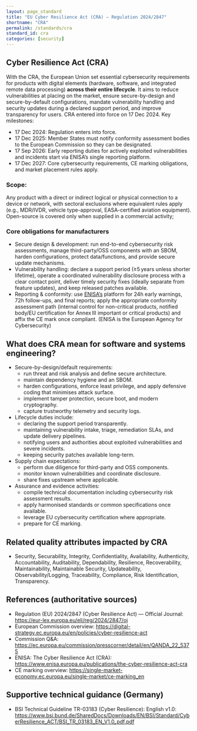 ```yaml
---
layout: page_standard
title: "EU Cyber Resilience Act (CRA) — Regulation 2024/2847"
shortname: "CRA"
permalink: /standards/cra
standard_id: cra
categories: [security]
---
```


## Cyber Resilience Act (CRA)

With the CRA, the European Union set essential cybersecurity requirements for products with digital elements (hardware, software, and integrated remote data processing) **across their entire lifecycle**. 
It aims to reduce vulnerabilities at placing on the market, ensure secure-by-design and secure-by-default configurations, mandate vulnerability handling and security updates during a declared support period, and improve transparency for users. 
CRA entered into force on 17 Dec 2024. 
Key milestones:

- 17 Dec 2024: Regulation enters into force.
- 17 Dec 2025: Member States must notify conformity assessment bodies to the European Commission so they can be designated.
- 17 Sep 2026: Early reporting duties for actively exploited vulnerabilities and incidents start via ENISA’s single reporting platform.
- 17 Dec 2027: Core cybersecurity requirements, CE marking obligations, and market placement rules apply.

### Scope: 
Any product with a direct or indirect logical or physical connection to a device or network, with sectoral exclusions where equivalent rules apply (e.g., MDR/IVDR, vehicle type-approval, EASA-certified aviation equipment). 
Open-source is covered only when supplied in a commercial activity;

### Core obligations for manufacturers

- Secure design & development: run end-to-end cybersecurity risk assessments, manage third-party/OSS components with an SBOM, harden configurations, protect
  data/functions, and provide secure update mechanisms.
- Vulnerability handling: declare a support period (≥5 years unless shorter lifetime), operate a coordinated vulnerability disclosure process with a clear
  contact point, deliver timely security fixes (ideally separate from feature updates), and keep released patches available.
- Reporting & conformity: use [ENISA’s](https://www.enisa.europa.eu) platform for 24h early warnings, 72h follow-ups, and final reports; apply the appropriate conformity assessment
  path (internal control for non-critical products, notified body/EU certification for Annex III important or critical products) and affix the CE mark once
  compliant. (ENISA is the European Agency for Cybersecurity)
  

## What does CRA mean for software and systems engineering?

- Secure-by-design/default requirements:
  - run threat and risk analysis and define secure architecture.
  - maintain dependency hygiene and an SBOM.
  - harden configurations, enforce least privilege, and apply defensive coding that minimises attack surface.
  - implement tamper protection, secure boot, and modern cryptography.
  - capture trustworthy telemetry and security logs.
- Lifecycle duties include:
  - declaring the support period transparently.
  - maintaining vulnerability intake, triage, remediation SLAs, and update delivery pipelines.
  - notifying users and authorities about exploited vulnerabilities and severe incidents.
  - keeping security patches available long-term.
- Supply chain expectations:
  - perform due diligence for third-party and OSS components.
  - monitor known vulnerabilities and coordinate disclosure.
  - share fixes upstream where applicable.
- Assurance and evidence activities:
  - compile technical documentation including cybersecurity risk assessment results.
  - apply harmonised standards or common specifications once available.
  - leverage EU cybersecurity certification where appropriate.
  - prepare for CE marking.

## Related quality attributes impacted by CRA

- Security, Securability, Integrity, Confidentiality, Availability, Authenticity, Accountability, Auditability, Dependability, Resilience, Recoverability, Maintainability, Maintainable Security, Updateability, Observability/Logging, Traceability, Compliance, Risk Identification, Transparency.

## References (authoritative sources)

- Regulation (EU) 2024/2847 (Cyber Resilience Act) — Official Journal: https://eur-lex.europa.eu/eli/reg/2024/2847/oj
- European Commission overview: https://digital-strategy.ec.europa.eu/en/policies/cyber-resilience-act
- Commission Q&A: https://ec.europa.eu/commission/presscorner/detail/en/QANDA_22_5375
- ENISA: The Cyber Resilience Act (CRA): https://www.enisa.europa.eu/publications/the-cyber-resilience-act-cra
- CE marking overview: https://single-market-economy.ec.europa.eu/single-market/ce-marking_en

## Supportive technical guidance (Germany)

- BSI Technical Guideline TR-03183 (Cyber Resilience): English v1.0: https://www.bsi.bund.de/SharedDocs/Downloads/EN/BSI/Standard/CyberResilience_ACT/BSI_TR_03183_EN_V1.0_pdf.pdf
